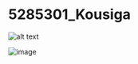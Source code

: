 # 5285301\_Kousiga
![alt text](https://github.com/kousiga-03/5285301\_Kousiga/blob/main/SDLC/5285301\_Kousiga.png)

<img src="https://github.com/kousiga-03/5285301\_Kousiga/blob/main/SDLC/5285301\_Kousiga.png" alt="image">

